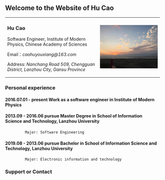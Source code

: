 ## Welcome to the Website of Hu Cao

<table border="0">
  <tr>
    <td width="60%">
      <h3>Hu Cao</h3>
      <p>Software Engineer, Institute of Modern Physics, Chinese Academy of Sciences</p>
      <p>Email：<i>caohuyouxiang@163.com</i></p>
      <p>Address: <i>Nanchang Road 509, Chengguan District, Lanzhou City, Gansu Province</i></p>
    </td>
    <td width="40%">
      <img src="/Sunset.jpg" width="100%"> 
    </td>
  </tr>
</table>

### Personal experience
#### 2016.07.01 - present Work as a software engineer in Institute of Modern Physics
#### 2013.09 - 2016.06 pursue Master Degree in School of Information Science and Technology, Lanzhou University
             Major: Software Engineering
           
#### 2019.08 - 2013.06 pursue Bachelor in School of Information Science and Technology, Lanzhou University
             Major: Electronic information and technology

### Support or Contact
